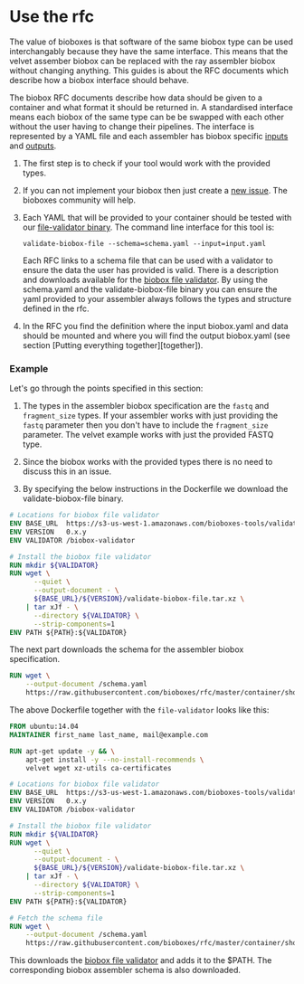 # Use the rfc

The value of bioboxes is that software of the same biobox type can be used
interchangably because they have the same interface. This means that the velvet
assember biobox can be replaced with the ray assembler biobox without changing
anything. This guides is about the RFC documents which describe how a biobox
interface should behave.

The biobox RFC documents describe how data should be given to a container and
what format it should be returned in. A standardised interface means each
biobox of the same type can be be swapped with each other without the user
having to change their pipelines. The interface is represented by a YAML file
and each assembler has biobox specific [inputs][] and [outputs][].

[inputs]:https://github.com/bioboxes/rfc/blob/master/container/short-read-assembler/rfc.mkd#inputs
[outputs]:https://github.com/bioboxes/rfc/blob/master/container/short-read-assembler/rfc.mkd#outputs

  1. The first step is to check if your tool would work with the provided
     types. 
     
  2. If you can not implement your biobox then just create a [new issue][]. The
     bioboxes community will help.

  3. Each YAML that will be provided to your container should be tested with
     our [file-validator binary][binary]. The command line interface for this
     tool is:

     ~~~ shell
     validate-biobox-file --schema=schema.yaml --input=input.yaml
     ~~~

     Each RFC links to a schema file that can be used with a validator to ensure the
     data the user has provided is valid. There is a description and downloads
     available for the [biobox file validator][validator]. By using the schema.yaml and 
     the validate-biobox-file binary you can ensure the yaml provided to your assembler 
     always follows the types and structure defined in the rfc.

  4. In the RFC you find the definition where the input biobox.yaml and data should be mounted
     and where you will find the output biobox.yaml (see section [Putting everything together][together]).

[new issue]: https://github.com/bioboxes/rfc/issues/new
[binary]: https://s3-us-west-1.amazonaws.com/bioboxes-tools/validate-biobox-file/0.x.y/validate-biobox-file.tar.xz
[validator]: /validate-biobox-file/

### Example
Let's go through the points specified in this section:

1. The types in the assembler biobox specification are the `fastq` and 
`fragment_size` types. If your assembler works with just providing the
`fastq` parameter then you don't have to include the `fragment_size` parameter. 
The velvet example works with just the provided FASTQ type. 

2. Since the biobox works with the provided types there is no need to discuss this in an issue.

3. By specifying the below instructions in the Dockerfile we download the validate-biobox-file binary. 

~~~Dockerfile
# Locations for biobox file validator
ENV BASE_URL  https://s3-us-west-1.amazonaws.com/bioboxes-tools/validate-biobox-file
ENV VERSION   0.x.y
ENV VALIDATOR /biobox-validator

# Install the biobox file validator
RUN mkdir ${VALIDATOR}
RUN wget \
      --quiet \
      --output-document - \
      ${BASE_URL}/${VERSION}/validate-biobox-file.tar.xz \
    | tar xJf - \
      --directory ${VALIDATOR} \
      --strip-components=1
ENV PATH ${PATH}:${VALIDATOR}
~~~

The next part downloads the schema for the assembler biobox specification.

~~~Dockerfile
RUN wget \
    --output-document /schema.yaml
    https://raw.githubusercontent.com/bioboxes/rfc/master/container/short-read-assembler/input_schema.yaml
~~~

The above Dockerfile together with the `file-validator` looks like this:

~~~ Dockerfile
FROM ubuntu:14.04
MAINTAINER first_name last_name, mail@example.com

RUN apt-get update -y && \
    apt-get install -y --no-install-recommends \
    velvet wget xz-utils ca-certificates

# Locations for biobox file validator
ENV BASE_URL  https://s3-us-west-1.amazonaws.com/bioboxes-tools/validate-biobox-file
ENV VERSION   0.x.y
ENV VALIDATOR /biobox-validator

# Install the biobox file validator
RUN mkdir ${VALIDATOR}
RUN wget \
      --quiet \
      --output-document - \
      ${BASE_URL}/${VERSION}/validate-biobox-file.tar.xz \
    | tar xJf - \
      --directory ${VALIDATOR} \
      --strip-components=1
ENV PATH ${PATH}:${VALIDATOR}

# Fetch the schema file
RUN wget \
    --output-document /schema.yaml
    https://raw.githubusercontent.com/bioboxes/rfc/master/container/short-read-assembler/input_schema.yaml

~~~

This downloads the [biobox file validator][validator] and adds it to the $PATH.
The corresponding biobox assembler schema is also downloaded.

[Putting everything together]:/guide/developer/putting-everything-together/
[Creating a Docker image]:/guide/developer/build-your-image/
[Create a Task]:/guide/developer/create-a-task/
[jq]:http://stedolan.github.io/jq/
[bioboxes assembler validator]:http://bioboxes.org/validator/short-read-assembler/
[biobox velvet]:https://github.com/bioboxes/velvet
